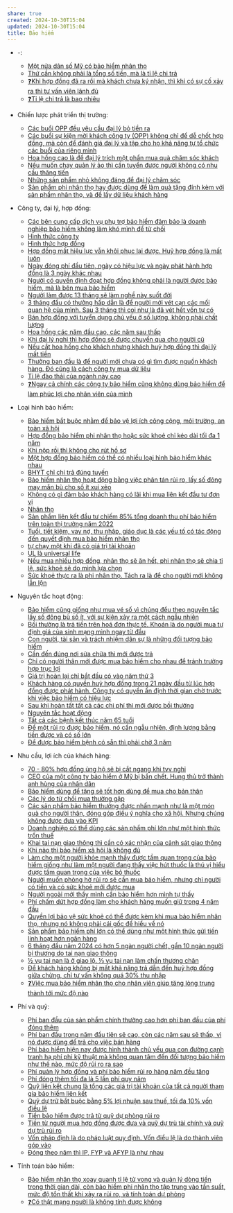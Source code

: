 ```yaml
---
share: true
created: 2024-10-30T15:04
updated: 2024-10-30T15:04
title: Bảo hiểm
---
```

- \-: 
    - [Một nửa dân số Mỹ có bảo hiểm nhân thọ](./M%E1%BB%99t%20n%E1%BB%ADa%20d%C3%A2n%20s%E1%BB%91%20M%E1%BB%B9%20c%C3%B3%20b%E1%BA%A3o%20hi%E1%BB%83m%20nh%C3%A2n%20th%E1%BB%8D.md)
    - [Thứ cần không phải là tổng số tiền, mà là tỉ lệ chi trả](./Th%E1%BB%A9%20c%E1%BA%A7n%20kh%C3%B4ng%20ph%E1%BA%A3i%20l%C3%A0%20t%E1%BB%95ng%20s%E1%BB%91%20ti%E1%BB%81n,%20m%C3%A0%20l%C3%A0%20t%E1%BB%89%20l%E1%BB%87%20chi%20tr%E1%BA%A3.md)
    - [❓Khi hợp đồng đã ra rồi mà khách chưa ký nhận, thì khi có sự cố xảy ra thì tư vấn viên lãnh đủ](./%E2%9D%93Khi%20h%E1%BB%A3p%20%C4%91%E1%BB%93ng%20%C4%91%C3%A3%20ra%20r%E1%BB%93i%20m%C3%A0%20kh%C3%A1ch%20ch%C6%B0a%20k%C3%BD%20nh%E1%BA%ADn,%20th%C3%AC%20khi%20c%C3%B3%20s%E1%BB%B1%20c%E1%BB%91%20x%E1%BA%A3y%20ra%20th%C3%AC%20t%C6%B0%20v%E1%BA%A5n%20vi%C3%AAn%20l%C3%A3nh%20%C4%91%E1%BB%A7.md)
    - [❓Tỉ lệ chi trả là bao nhiêu](./%E2%9D%93T%E1%BB%89%20l%E1%BB%87%20chi%20tr%E1%BA%A3%20l%C3%A0%20bao%20nhi%C3%AAu.md)

- Chiến lược phát triển thị trường: 
    - [Các buổi OPP đều yêu cầu đại lý bỏ tiền ra](./Chi%E1%BA%BFn%20l%C6%B0%E1%BB%A3c%20ph%C3%A1t%20tri%E1%BB%83n%20th%E1%BB%8B%20tr%C6%B0%E1%BB%9Dng/C%C3%A1c%20bu%E1%BB%95i%20OPP%20%C4%91%E1%BB%81u%20y%C3%AAu%20c%E1%BA%A7u%20%C4%91%E1%BA%A1i%20l%C3%BD%20b%E1%BB%8F%20ti%E1%BB%81n%20ra.md)
    - [Các buổi sự kiện mời khách công ty (OPP) không chỉ để dễ chốt hợp đồng, mà còn để đánh giá đại lý và tập cho họ khả năng tự tổ chức các buổi của riêng mình](./Chi%E1%BA%BFn%20l%C6%B0%E1%BB%A3c%20ph%C3%A1t%20tri%E1%BB%83n%20th%E1%BB%8B%20tr%C6%B0%E1%BB%9Dng/C%C3%A1c%20bu%E1%BB%95i%20s%E1%BB%B1%20ki%E1%BB%87n%20m%E1%BB%9Di%20kh%C3%A1ch%20c%C3%B4ng%20ty%20(OPP)%20kh%C3%B4ng%20ch%E1%BB%89%20%C4%91%E1%BB%83%20d%E1%BB%85%20ch%E1%BB%91t%20h%E1%BB%A3p%20%C4%91%E1%BB%93ng,%20m%C3%A0%20c%C3%B2n%20%C4%91%E1%BB%83%20%C4%91%C3%A1nh%20gi%C3%A1%20%C4%91%E1%BA%A1i%20l%C3%BD%20v%C3%A0%20t%E1%BA%ADp%20cho%20h%E1%BB%8D%20kh%E1%BA%A3%20n%C4%83ng%20t%E1%BB%B1%20t%E1%BB%95%20ch%E1%BB%A9c%20c%C3%A1c%20bu%E1%BB%95i%20c%E1%BB%A7a%20ri%C3%AAng%20m%C3%ACnh.md)
    - [Hoa hồng cao là để đại lý trích một phần mua quà chăm sóc khách](./Chi%E1%BA%BFn%20l%C6%B0%E1%BB%A3c%20ph%C3%A1t%20tri%E1%BB%83n%20th%E1%BB%8B%20tr%C6%B0%E1%BB%9Dng/Hoa%20h%E1%BB%93ng%20cao%20l%C3%A0%20%C4%91%E1%BB%83%20%C4%91%E1%BA%A1i%20l%C3%BD%20tr%C3%ADch%20m%E1%BB%99t%20ph%E1%BA%A7n%20mua%20qu%C3%A0%20ch%C4%83m%20s%C3%B3c%20kh%C3%A1ch.md)
    - [Nếu muốn chạy quản lý ảo thì cần tuyển được người không có nhu cầu thăng tiến](./Chi%E1%BA%BFn%20l%C6%B0%E1%BB%A3c%20ph%C3%A1t%20tri%E1%BB%83n%20th%E1%BB%8B%20tr%C6%B0%E1%BB%9Dng/Nh%C3%A2n%20s%E1%BB%B1/N%E1%BA%BFu%20mu%E1%BB%91n%20ch%E1%BA%A1y%20qu%E1%BA%A3n%20l%C3%BD%20%E1%BA%A3o%20th%C3%AC%20c%E1%BA%A7n%20tuy%E1%BB%83n%20%C4%91%C6%B0%E1%BB%A3c%20ng%C6%B0%E1%BB%9Di%20kh%C3%B4ng%20c%C3%B3%20nhu%20c%E1%BA%A7u%20th%C4%83ng%20ti%E1%BA%BFn.md)
    - [Những sản phẩm nhỏ không đáng để đại lý chăm sóc](./Chi%E1%BA%BFn%20l%C6%B0%E1%BB%A3c%20ph%C3%A1t%20tri%E1%BB%83n%20th%E1%BB%8B%20tr%C6%B0%E1%BB%9Dng/Nh%E1%BB%AFng%20s%E1%BA%A3n%20ph%E1%BA%A9m%20nh%E1%BB%8F%20kh%C3%B4ng%20%C4%91%C3%A1ng%20%C4%91%E1%BB%83%20%C4%91%E1%BA%A1i%20l%C3%BD%20ch%C4%83m%20s%C3%B3c.md)
    - [Sản phẩm phi nhân thọ hay được dùng để làm quà tặng đính kèm với sản phẩm nhân thọ, và để lấy dữ liệu khách hàng](./Chi%E1%BA%BFn%20l%C6%B0%E1%BB%A3c%20ph%C3%A1t%20tri%E1%BB%83n%20th%E1%BB%8B%20tr%C6%B0%E1%BB%9Dng/S%E1%BA%A3n%20ph%E1%BA%A9m%20phi%20nh%C3%A2n%20th%E1%BB%8D%20hay%20%C4%91%C6%B0%E1%BB%A3c%20d%C3%B9ng%20%C4%91%E1%BB%83%20l%C3%A0m%20qu%C3%A0%20t%E1%BA%B7ng%20%C4%91%C3%ADnh%20k%C3%A8m%20v%E1%BB%9Bi%20s%E1%BA%A3n%20ph%E1%BA%A9m%20nh%C3%A2n%20th%E1%BB%8D,%20v%C3%A0%20%C4%91%E1%BB%83%20l%E1%BA%A5y%20d%E1%BB%AF%20li%E1%BB%87u%20kh%C3%A1ch%20h%C3%A0ng.md)

- Công ty, đại lý, hợp đồng: 
    - [Các bên cung cấp dịch vụ phụ trợ bảo hiểm đảm bảo là doanh nghiệp bảo hiểm không làm khó mình để từ chối](./C%C3%B4ng%20ty,%20%C4%91%E1%BA%A1i%20l%C3%BD,%20h%E1%BB%A3p%20%C4%91%E1%BB%93ng/C%C3%A1c%20b%C3%AAn%20cung%20c%E1%BA%A5p%20d%E1%BB%8Bch%20v%E1%BB%A5%20ph%E1%BB%A5%20tr%E1%BB%A3%20b%E1%BA%A3o%20hi%E1%BB%83m%20%C4%91%E1%BA%A3m%20b%E1%BA%A3o%20l%C3%A0%20doanh%20nghi%E1%BB%87p%20b%E1%BA%A3o%20hi%E1%BB%83m%20kh%C3%B4ng%20l%C3%A0m%20kh%C3%B3%20m%C3%ACnh%20%C4%91%E1%BB%83%20t%E1%BB%AB%20ch%E1%BB%91i.md)
    - [Hình thức công ty](./C%C3%B4ng%20ty,%20%C4%91%E1%BA%A1i%20l%C3%BD,%20h%E1%BB%A3p%20%C4%91%E1%BB%93ng/H%C3%ACnh%20th%E1%BB%A9c%20c%C3%B4ng%20ty.md)
    - [Hình thức hợp đồng](./C%C3%B4ng%20ty,%20%C4%91%E1%BA%A1i%20l%C3%BD,%20h%E1%BB%A3p%20%C4%91%E1%BB%93ng/H%C3%ACnh%20th%E1%BB%A9c%20h%E1%BB%A3p%20%C4%91%E1%BB%93ng.md)
    - [Hợp đồng mất hiệu lực vẫn khôi phục lại được. Huỷ hợp đồng là mất luôn](./C%C3%B4ng%20ty,%20%C4%91%E1%BA%A1i%20l%C3%BD,%20h%E1%BB%A3p%20%C4%91%E1%BB%93ng/H%E1%BB%A3p%20%C4%91%E1%BB%93ng%20m%E1%BA%A5t%20hi%E1%BB%87u%20l%E1%BB%B1c%20v%E1%BA%ABn%20kh%C3%B4i%20ph%E1%BB%A5c%20l%E1%BA%A1i%20%C4%91%C6%B0%E1%BB%A3c.%20Hu%E1%BB%B7%20h%E1%BB%A3p%20%C4%91%E1%BB%93ng%20l%C3%A0%20m%E1%BA%A5t%20lu%C3%B4n.md)
    - [Ngày đóng phí đầu tiên, ngày có hiệu lực và ngày phát hành hợp đồng là 3 ngày khác nhau](./C%C3%B4ng%20ty,%20%C4%91%E1%BA%A1i%20l%C3%BD,%20h%E1%BB%A3p%20%C4%91%E1%BB%93ng/Ng%C3%A0y%20%C4%91%C3%B3ng%20ph%C3%AD%20%C4%91%E1%BA%A7u%20ti%C3%AAn,%20ng%C3%A0y%20c%C3%B3%20hi%E1%BB%87u%20l%E1%BB%B1c%20v%C3%A0%20ng%C3%A0y%20ph%C3%A1t%20h%C3%A0nh%20h%E1%BB%A3p%20%C4%91%E1%BB%93ng%20l%C3%A0%203%20ng%C3%A0y%20kh%C3%A1c%20nhau.md)
    - [Người có quyền định đoạt hợp đồng không phải là người được bảo hiểm, mà là bên mua bảo hiểm](./C%C3%B4ng%20ty,%20%C4%91%E1%BA%A1i%20l%C3%BD,%20h%E1%BB%A3p%20%C4%91%E1%BB%93ng/Ng%C6%B0%E1%BB%9Di%20c%C3%B3%20quy%E1%BB%81n%20%C4%91%E1%BB%8Bnh%20%C4%91o%E1%BA%A1t%20h%E1%BB%A3p%20%C4%91%E1%BB%93ng%20kh%C3%B4ng%20ph%E1%BA%A3i%20l%C3%A0%20ng%C6%B0%E1%BB%9Di%20%C4%91%C6%B0%E1%BB%A3c%20b%E1%BA%A3o%20hi%E1%BB%83m,%20m%C3%A0%20l%C3%A0%20b%C3%AAn%20mua%20b%E1%BA%A3o%20hi%E1%BB%83m.md)
    - [Người làm được 13 tháng sẽ làm nghề này suốt đời](./C%C3%B4ng%20ty,%20%C4%91%E1%BA%A1i%20l%C3%BD,%20h%E1%BB%A3p%20%C4%91%E1%BB%93ng/Ng%C6%B0%E1%BB%9Di%20l%C3%A0m%20%C4%91%C6%B0%E1%BB%A3c%2013%20th%C3%A1ng%20s%E1%BA%BD%20l%C3%A0m%20ngh%E1%BB%81%20n%C3%A0y%20su%E1%BB%91t%20%C4%91%E1%BB%9Di.md)
    - [3 tháng đầu có thưởng hấp dẫn là để người mới vét cạn các mối quan hệ của mình. Sau 3 tháng thì coi như là đã vét hết vốn tự có](./C%C3%B4ng%20ty,%20%C4%91%E1%BA%A1i%20l%C3%BD,%20h%E1%BB%A3p%20%C4%91%E1%BB%93ng/Th%C6%B0%E1%BB%9Fng,%20hoa%20h%E1%BB%93ng/3%20th%C3%A1ng%20%C4%91%E1%BA%A7u%20c%C3%B3%20th%C6%B0%E1%BB%9Fng%20h%E1%BA%A5p%20d%E1%BA%ABn%20l%C3%A0%20%C4%91%E1%BB%83%20ng%C6%B0%E1%BB%9Di%20m%E1%BB%9Bi%20v%C3%A9t%20c%E1%BA%A1n%20c%C3%A1c%20m%E1%BB%91i%20quan%20h%E1%BB%87%20c%E1%BB%A7a%20m%C3%ACnh.%20Sau%203%20th%C3%A1ng%20th%C3%AC%20coi%20nh%C6%B0%20l%C3%A0%20%C4%91%C3%A3%20v%C3%A9t%20h%E1%BA%BFt%20v%E1%BB%91n%20t%E1%BB%B1%20c%C3%B3.md)
    - [Bán hợp đồng với tuyển dụng chủ yếu ở số lượng, không phải chất lượng](./C%C3%B4ng%20ty,%20%C4%91%E1%BA%A1i%20l%C3%BD,%20h%E1%BB%A3p%20%C4%91%E1%BB%93ng/Th%C6%B0%E1%BB%9Fng,%20hoa%20h%E1%BB%93ng/B%C3%A1n%20h%E1%BB%A3p%20%C4%91%E1%BB%93ng%20v%E1%BB%9Bi%20tuy%E1%BB%83n%20d%E1%BB%A5ng%20ch%E1%BB%A7%20y%E1%BA%BFu%20%E1%BB%9F%20s%E1%BB%91%20l%C6%B0%E1%BB%A3ng,%20kh%C3%B4ng%20ph%E1%BA%A3i%20ch%E1%BA%A5t%20l%C6%B0%E1%BB%A3ng.md)
    - [Hoa hồng các năm đầu cao, các năm sau thấp](./C%C3%B4ng%20ty,%20%C4%91%E1%BA%A1i%20l%C3%BD,%20h%E1%BB%A3p%20%C4%91%E1%BB%93ng/Th%C6%B0%E1%BB%9Fng,%20hoa%20h%E1%BB%93ng/Hoa%20h%E1%BB%93ng%20c%C3%A1c%20n%C4%83m%20%C4%91%E1%BA%A7u%20cao,%20c%C3%A1c%20n%C4%83m%20sau%20th%E1%BA%A5p.md)
    - [Khi đại lý nghỉ thì hợp đồng sẽ được chuyển qua cho người cũ](./C%C3%B4ng%20ty,%20%C4%91%E1%BA%A1i%20l%C3%BD,%20h%E1%BB%A3p%20%C4%91%E1%BB%93ng/Th%C6%B0%E1%BB%9Fng,%20hoa%20h%E1%BB%93ng/Khi%20%C4%91%E1%BA%A1i%20l%C3%BD%20ngh%E1%BB%89%20th%C3%AC%20h%E1%BB%A3p%20%C4%91%E1%BB%93ng%20s%E1%BA%BD%20%C4%91%C6%B0%E1%BB%A3c%20chuy%E1%BB%83n%20qua%20cho%20ng%C6%B0%E1%BB%9Di%20c%C5%A9.md)
    - [Nếu cắt hoa hồng cho khách nhưng khách huỷ hợp đồng thì đại lý mất tiền](./C%C3%B4ng%20ty,%20%C4%91%E1%BA%A1i%20l%C3%BD,%20h%E1%BB%A3p%20%C4%91%E1%BB%93ng/Th%C6%B0%E1%BB%9Fng,%20hoa%20h%E1%BB%93ng/N%E1%BA%BFu%20c%E1%BA%AFt%20hoa%20h%E1%BB%93ng%20cho%20kh%C3%A1ch%20nh%C6%B0ng%20kh%C3%A1ch%20hu%E1%BB%B7%20h%E1%BB%A3p%20%C4%91%E1%BB%93ng%20th%C3%AC%20%C4%91%E1%BA%A1i%20l%C3%BD%20m%E1%BA%A5t%20ti%E1%BB%81n.md)
    - [Thưởng ban đầu là để người mới chưa có gì tìm được nguồn khách hàng. Đó cũng là cách công ty mua dữ liệu](./C%C3%B4ng%20ty,%20%C4%91%E1%BA%A1i%20l%C3%BD,%20h%E1%BB%A3p%20%C4%91%E1%BB%93ng/Th%C6%B0%E1%BB%9Fng,%20hoa%20h%E1%BB%93ng/Th%C6%B0%E1%BB%9Fng%20ban%20%C4%91%E1%BA%A7u%20l%C3%A0%20%C4%91%E1%BB%83%20ng%C6%B0%E1%BB%9Di%20m%E1%BB%9Bi%20ch%C6%B0a%20c%C3%B3%20g%C3%AC%20t%C3%ACm%20%C4%91%C6%B0%E1%BB%A3c%20ngu%E1%BB%93n%20kh%C3%A1ch%20h%C3%A0ng.%20%C4%90%C3%B3%20c%C5%A9ng%20l%C3%A0%20c%C3%A1ch%20c%C3%B4ng%20ty%20mua%20d%E1%BB%AF%20li%E1%BB%87u.md)
    - [Tỉ lệ đào thải của ngành này cao](./C%C3%B4ng%20ty,%20%C4%91%E1%BA%A1i%20l%C3%BD,%20h%E1%BB%A3p%20%C4%91%E1%BB%93ng/T%E1%BB%89%20l%E1%BB%87%20%C4%91%C3%A0o%20th%E1%BA%A3i%20c%E1%BB%A7a%20ng%C3%A0nh%20n%C3%A0y%20cao.md)
    - [❓Ngay cả chính các công ty bảo hiểm cũng không dùng bảo hiểm để làm phúc lợi cho nhân viên của mình](./C%C3%B4ng%20ty,%20%C4%91%E1%BA%A1i%20l%C3%BD,%20h%E1%BB%A3p%20%C4%91%E1%BB%93ng/%E2%9D%93Ngay%20c%E1%BA%A3%20ch%C3%ADnh%20c%C3%A1c%20c%C3%B4ng%20ty%20b%E1%BA%A3o%20hi%E1%BB%83m%20c%C5%A9ng%20kh%C3%B4ng%20d%C3%B9ng%20b%E1%BA%A3o%20hi%E1%BB%83m%20%C4%91%E1%BB%83%20l%C3%A0m%20ph%C3%BAc%20l%E1%BB%A3i%20cho%20nh%C3%A2n%20vi%C3%AAn%20c%E1%BB%A7a%20m%C3%ACnh.md)

- Loại hình bảo hiểm: 
    - [Bảo hiểm bắt buộc nhằm để bảo vệ lợi ích công cộng, môi trường, an toàn xã hội](./Lo%E1%BA%A1i%20h%C3%ACnh%20b%E1%BA%A3o%20hi%E1%BB%83m/B%E1%BA%A3o%20hi%E1%BB%83m%20b%E1%BA%AFt%20bu%E1%BB%99c%20nh%E1%BA%B1m%20%C4%91%E1%BB%83%20b%E1%BA%A3o%20v%E1%BB%87%20l%E1%BB%A3i%20%C3%ADch%20c%C3%B4ng%20c%E1%BB%99ng,%20m%C3%B4i%20tr%C6%B0%E1%BB%9Dng,%20an%20to%C3%A0n%20x%C3%A3%20h%E1%BB%99i.md)
    - [Hợp đồng bảo hiểm phi nhân thọ hoặc sức khoẻ chỉ kéo dài tối đa 1 năm](./Lo%E1%BA%A1i%20h%C3%ACnh%20b%E1%BA%A3o%20hi%E1%BB%83m/H%E1%BB%A3p%20%C4%91%E1%BB%93ng%20b%E1%BA%A3o%20hi%E1%BB%83m%20phi%20nh%C3%A2n%20th%E1%BB%8D%20ho%E1%BA%B7c%20s%E1%BB%A9c%20kho%E1%BA%BB%20ch%E1%BB%89%20k%C3%A9o%20d%C3%A0i%20t%E1%BB%91i%20%C4%91a%201%20n%C4%83m.md)
    - [Khi nộp rồi thì không cho rút hồ sơ](./Lo%E1%BA%A1i%20h%C3%ACnh%20b%E1%BA%A3o%20hi%E1%BB%83m/Khi%20n%E1%BB%99p%20r%E1%BB%93i%20th%C3%AC%20kh%C3%B4ng%20cho%20r%C3%BAt%20h%E1%BB%93%20s%C6%A1.md)
    - [Một hợp đồng bảo hiểm có thể có nhiều loại hình bảo hiểm khác nhau](./Lo%E1%BA%A1i%20h%C3%ACnh%20b%E1%BA%A3o%20hi%E1%BB%83m/M%E1%BB%99t%20h%E1%BB%A3p%20%C4%91%E1%BB%93ng%20b%E1%BA%A3o%20hi%E1%BB%83m%20c%C3%B3%20th%E1%BB%83%20c%C3%B3%20nhi%E1%BB%81u%20lo%E1%BA%A1i%20h%C3%ACnh%20b%E1%BA%A3o%20hi%E1%BB%83m%20kh%C3%A1c%20nhau.md)
    - [BHYT chỉ chi trả đúng tuyến](./Lo%E1%BA%A1i%20h%C3%ACnh%20b%E1%BA%A3o%20hi%E1%BB%83m/BHYT%20ch%E1%BB%89%20chi%20tr%E1%BA%A3%20%C4%91%C3%BAng%20tuy%E1%BA%BFn.md)
    - [Bảo hiểm nhân thọ hoạt động bằng việc phân tán rủi ro, lấy số đông may mắn bù cho số ít xui xẻo](./Lo%E1%BA%A1i%20h%C3%ACnh%20b%E1%BA%A3o%20hi%E1%BB%83m/Nh%C3%A2n%20th%E1%BB%8D/B%E1%BA%A3o%20hi%E1%BB%83m%20nh%C3%A2n%20th%E1%BB%8D%20ho%E1%BA%A1t%20%C4%91%E1%BB%99ng%20b%E1%BA%B1ng%20vi%E1%BB%87c%20ph%C3%A2n%20t%C3%A1n%20r%E1%BB%A7i%20ro,%20l%E1%BA%A5y%20s%E1%BB%91%20%C4%91%C3%B4ng%20may%20m%E1%BA%AFn%20b%C3%B9%20cho%20s%E1%BB%91%20%C3%ADt%20xui%20x%E1%BA%BBo.md)
    - [Không có gì đảm bảo khách hàng có lãi khi mua liên kết đầu tư đơn vị](./Lo%E1%BA%A1i%20h%C3%ACnh%20b%E1%BA%A3o%20hi%E1%BB%83m/Nh%C3%A2n%20th%E1%BB%8D/Kh%C3%B4ng%20c%C3%B3%20g%C3%AC%20%C4%91%E1%BA%A3m%20b%E1%BA%A3o%20kh%C3%A1ch%20h%C3%A0ng%20c%C3%B3%20l%C3%A3i%20khi%20mua%20li%C3%AAn%20k%E1%BA%BFt%20%C4%91%E1%BA%A7u%20t%C6%B0%20%C4%91%C6%A1n%20v%E1%BB%8B.md)
    - [Nhân thọ](./Lo%E1%BA%A1i%20h%C3%ACnh%20b%E1%BA%A3o%20hi%E1%BB%83m/Nh%C3%A2n%20th%E1%BB%8D/index.md)
    - [Sản phẩm liên kết đầu tư chiếm 85% tổng doanh thu phí bảo hiểm trên toàn thị trường năm 2022](./Lo%E1%BA%A1i%20h%C3%ACnh%20b%E1%BA%A3o%20hi%E1%BB%83m/Nh%C3%A2n%20th%E1%BB%8D/S%E1%BA%A3n%20ph%E1%BA%A9m%20li%C3%AAn%20k%E1%BA%BFt%20%C4%91%E1%BA%A7u%20t%C6%B0%20chi%E1%BA%BFm%2085%EF%BC%85%20t%E1%BB%95ng%20doanh%20thu%20ph%C3%AD%20b%E1%BA%A3o%20hi%E1%BB%83m%20tr%C3%AAn%20to%C3%A0n%20th%E1%BB%8B%20tr%C6%B0%E1%BB%9Dng%20n%C4%83m%202022.md)
    - [Tuổi, tiết kiệm, vay nợ, thu nhập, giáo dục là các yếu tố có tác động đến quyết định mua bảo hiểm nhân thọ](./Lo%E1%BA%A1i%20h%C3%ACnh%20b%E1%BA%A3o%20hi%E1%BB%83m/Nh%C3%A2n%20th%E1%BB%8D/Tu%E1%BB%95i,%20ti%E1%BA%BFt%20ki%E1%BB%87m,%20vay%20n%E1%BB%A3,%20thu%20nh%E1%BA%ADp,%20gi%C3%A1o%20d%E1%BB%A5c%20l%C3%A0%20c%C3%A1c%20y%E1%BA%BFu%20t%E1%BB%91%20c%C3%B3%20t%C3%A1c%20%C4%91%E1%BB%99ng%20%C4%91%E1%BA%BFn%20quy%E1%BA%BFt%20%C4%91%E1%BB%8Bnh%20mua%20b%E1%BA%A3o%20hi%E1%BB%83m%20nh%C3%A2n%20th%E1%BB%8D.md)
    - [tự chạy một khi đã có giá trị tài khoản](./Lo%E1%BA%A1i%20h%C3%ACnh%20b%E1%BA%A3o%20hi%E1%BB%83m/Nh%C3%A2n%20th%E1%BB%8D/t%E1%BB%B1%20ch%E1%BA%A1y%20m%E1%BB%99t%20khi%20%C4%91%C3%A3%20c%C3%B3%20gi%C3%A1%20tr%E1%BB%8B%20t%C3%A0i%20kho%E1%BA%A3n.md)
    - [UL là universal life](./Lo%E1%BA%A1i%20h%C3%ACnh%20b%E1%BA%A3o%20hi%E1%BB%83m/Nh%C3%A2n%20th%E1%BB%8D/UL%20l%C3%A0%20universal%20life.md)
    - [Nếu mua nhiều hợp đồng, nhân thọ sẽ ăn hết, phi nhân thọ sẽ chia tỉ lệ, sức khoẻ sẽ do mình lựa chọn](./Lo%E1%BA%A1i%20h%C3%ACnh%20b%E1%BA%A3o%20hi%E1%BB%83m/N%E1%BA%BFu%20mua%20nhi%E1%BB%81u%20h%E1%BB%A3p%20%C4%91%E1%BB%93ng,%20nh%C3%A2n%20th%E1%BB%8D%20s%E1%BA%BD%20%C4%83n%20h%E1%BA%BFt,%20phi%20nh%C3%A2n%20th%E1%BB%8D%20s%E1%BA%BD%20chia%20t%E1%BB%89%20l%E1%BB%87,%20s%E1%BB%A9c%20kho%E1%BA%BB%20s%E1%BA%BD%20do%20m%C3%ACnh%20l%E1%BB%B1a%20ch%E1%BB%8Dn.md)
    - [Sức khoẻ thực ra là phi nhân thọ. Tách ra là để cho người mới không lẫn lộn](./Lo%E1%BA%A1i%20h%C3%ACnh%20b%E1%BA%A3o%20hi%E1%BB%83m/S%E1%BB%A9c%20kho%E1%BA%BB%20th%E1%BB%B1c%20ra%20l%C3%A0%20phi%20nh%C3%A2n%20th%E1%BB%8D.%20T%C3%A1ch%20ra%20l%C3%A0%20%C4%91%E1%BB%83%20cho%20ng%C6%B0%E1%BB%9Di%20m%E1%BB%9Bi%20kh%C3%B4ng%20l%E1%BA%ABn%20l%E1%BB%99n.md)

- Nguyên tắc hoạt động: 
    - [Bảo hiểm cũng giống như mua vé số vì chúng đều theo nguyên tắc lấy số đông bù số ít, với sự kiện xảy ra một cách ngẫu nhiên](./Nguy%C3%AAn%20t%E1%BA%AFc%20ho%E1%BA%A1t%20%C4%91%E1%BB%99ng/B%E1%BA%A3o%20hi%E1%BB%83m%20c%C5%A9ng%20gi%E1%BB%91ng%20nh%C6%B0%20mua%20v%C3%A9%20s%E1%BB%91%20v%C3%AC%20ch%C3%BAng%20%C4%91%E1%BB%81u%20theo%20nguy%C3%AAn%20t%E1%BA%AFc%20l%E1%BA%A5y%20s%E1%BB%91%20%C4%91%C3%B4ng%20b%C3%B9%20s%E1%BB%91%20%C3%ADt,%20v%E1%BB%9Bi%20s%E1%BB%B1%20ki%E1%BB%87n%20x%E1%BA%A3y%20ra%20m%E1%BB%99t%20c%C3%A1ch%20ng%E1%BA%ABu%20nhi%C3%AAn.md)
    - [Bồi thường là trả tiền trên hoá đơn thực tế. Khoán là do người mua tự định giá của sinh mạng mình ngay từ đầu](./Nguy%C3%AAn%20t%E1%BA%AFc%20ho%E1%BA%A1t%20%C4%91%E1%BB%99ng/B%E1%BB%93i%20th%C6%B0%E1%BB%9Dng%20l%C3%A0%20tr%E1%BA%A3%20ti%E1%BB%81n%20tr%C3%AAn%20ho%C3%A1%20%C4%91%C6%A1n%20th%E1%BB%B1c%20t%E1%BA%BF.%20Kho%C3%A1n%20l%C3%A0%20do%20ng%C6%B0%E1%BB%9Di%20mua%20t%E1%BB%B1%20%C4%91%E1%BB%8Bnh%20gi%C3%A1%20c%E1%BB%A7a%20sinh%20m%E1%BA%A1ng%20m%C3%ACnh%20ngay%20t%E1%BB%AB%20%C4%91%E1%BA%A7u.md)
    - [Con người, tài sản và trách nhiệm dân sự là những đối tượng bảo hiểm](./Nguy%C3%AAn%20t%E1%BA%AFc%20ho%E1%BA%A1t%20%C4%91%E1%BB%99ng/Con%20ng%C6%B0%E1%BB%9Di,%20t%C3%A0i%20s%E1%BA%A3n%20v%C3%A0%20tr%C3%A1ch%20nhi%E1%BB%87m%20d%C3%A2n%20s%E1%BB%B1%20l%C3%A0%20nh%E1%BB%AFng%20%C4%91%E1%BB%91i%20t%C6%B0%E1%BB%A3ng%20b%E1%BA%A3o%20hi%E1%BB%83m.md)
    - [Cần đến đúng nơi sửa chữa thì mới được trả](./Nguy%C3%AAn%20t%E1%BA%AFc%20ho%E1%BA%A1t%20%C4%91%E1%BB%99ng/C%E1%BA%A7n%20%C4%91%E1%BA%BFn%20%C4%91%C3%BAng%20n%C6%A1i%20s%E1%BB%ADa%20ch%E1%BB%AFa%20th%C3%AC%20m%E1%BB%9Bi%20%C4%91%C6%B0%E1%BB%A3c%20tr%E1%BA%A3.md)
    - [Chỉ có người thân mới được mua bảo hiểm cho nhau để tránh trường hợp trục lợi](./Nguy%C3%AAn%20t%E1%BA%AFc%20ho%E1%BA%A1t%20%C4%91%E1%BB%99ng/Ch%E1%BB%89%20c%C3%B3%20ng%C6%B0%E1%BB%9Di%20th%C3%A2n%20m%E1%BB%9Bi%20%C4%91%C6%B0%E1%BB%A3c%20mua%20b%E1%BA%A3o%20hi%E1%BB%83m%20cho%20nhau%20%C4%91%E1%BB%83%20tr%C3%A1nh%20tr%C6%B0%E1%BB%9Dng%20h%E1%BB%A3p%20tr%E1%BB%A5c%20l%E1%BB%A3i.md)
    - [Giá trị hoàn lại chỉ bắt đầu có vào năm thứ 3](./Nguy%C3%AAn%20t%E1%BA%AFc%20ho%E1%BA%A1t%20%C4%91%E1%BB%99ng/Gi%C3%A1%20tr%E1%BB%8B%20ho%C3%A0n%20l%E1%BA%A1i%20ch%E1%BB%89%20b%E1%BA%AFt%20%C4%91%E1%BA%A7u%20c%C3%B3%20v%C3%A0o%20n%C4%83m%20th%E1%BB%A9%203.md)
    - [Khách hàng có quyền huỷ hợp đồng trong 21 ngày đầu từ lúc hợp đồng được phát hành. Công ty có quyền ấn định thời gian chờ trước khi việc bảo hiểm có hiệu lực](./Nguy%C3%AAn%20t%E1%BA%AFc%20ho%E1%BA%A1t%20%C4%91%E1%BB%99ng/Kh%C3%A1ch%20h%C3%A0ng%20c%C3%B3%20quy%E1%BB%81n%20hu%E1%BB%B7%20h%E1%BB%A3p%20%C4%91%E1%BB%93ng%20trong%2021%20ng%C3%A0y%20%C4%91%E1%BA%A7u%20t%E1%BB%AB%20l%C3%BAc%20h%E1%BB%A3p%20%C4%91%E1%BB%93ng%20%C4%91%C6%B0%E1%BB%A3c%20ph%C3%A1t%20h%C3%A0nh.%20C%C3%B4ng%20ty%20c%C3%B3%20quy%E1%BB%81n%20%E1%BA%A5n%20%C4%91%E1%BB%8Bnh%20th%E1%BB%9Di%20gian%20ch%E1%BB%9D%20tr%C6%B0%E1%BB%9Bc%20khi%20vi%E1%BB%87c%20b%E1%BA%A3o%20hi%E1%BB%83m%20c%C3%B3%20hi%E1%BB%87u%20l%E1%BB%B1c.md)
    - [Sau khi hoàn tất tất cả các chi phí thì mới được bồi thường](./Nguy%C3%AAn%20t%E1%BA%AFc%20ho%E1%BA%A1t%20%C4%91%E1%BB%99ng/Sau%20khi%20ho%C3%A0n%20t%E1%BA%A5t%20t%E1%BA%A5t%20c%E1%BA%A3%20c%C3%A1c%20chi%20ph%C3%AD%20th%C3%AC%20m%E1%BB%9Bi%20%C4%91%C6%B0%E1%BB%A3c%20b%E1%BB%93i%20th%C6%B0%E1%BB%9Dng.md)
    - [Nguyên tắc hoạt động](./Nguy%C3%AAn%20t%E1%BA%AFc%20ho%E1%BA%A1t%20%C4%91%E1%BB%99ng/index.md)
    - [Tất cả các bệnh kết thúc năm 65 tuổi](./Nguy%C3%AAn%20t%E1%BA%AFc%20ho%E1%BA%A1t%20%C4%91%E1%BB%99ng/T%E1%BA%A5t%20c%E1%BA%A3%20c%C3%A1c%20b%E1%BB%87nh%20k%E1%BA%BFt%20th%C3%BAc%20n%C4%83m%2065%20tu%E1%BB%95i.md)
    - [Để một rủi ro được bảo hiểm, nó cần ngẫu nhiên, định lượng bằng tiền được và có số lớn](./Nguy%C3%AAn%20t%E1%BA%AFc%20ho%E1%BA%A1t%20%C4%91%E1%BB%99ng/%C4%90%E1%BB%83%20m%E1%BB%99t%20r%E1%BB%A7i%20ro%20%C4%91%C6%B0%E1%BB%A3c%20b%E1%BA%A3o%20hi%E1%BB%83m,%20n%C3%B3%20c%E1%BA%A7n%20ng%E1%BA%ABu%20nhi%C3%AAn,%20%C4%91%E1%BB%8Bnh%20l%C6%B0%E1%BB%A3ng%20b%E1%BA%B1ng%20ti%E1%BB%81n%20%C4%91%C6%B0%E1%BB%A3c%20v%C3%A0%20c%C3%B3%20s%E1%BB%91%20l%E1%BB%9Bn.md)
    - [Để được bảo hiểm bệnh có sẵn thì phải chờ 3 năm](./Nguy%C3%AAn%20t%E1%BA%AFc%20ho%E1%BA%A1t%20%C4%91%E1%BB%99ng/%C4%90%E1%BB%83%20%C4%91%C6%B0%E1%BB%A3c%20b%E1%BA%A3o%20hi%E1%BB%83m%20b%E1%BB%87nh%20c%C3%B3%20s%E1%BA%B5n%20th%C3%AC%20ph%E1%BA%A3i%20ch%E1%BB%9D%203%20n%C4%83m.md)

- Nhu cầu, lợi ích của khách hàng: 
    - [70 - 80% hợp đồng ủng hộ sẽ bị cắt ngang khi tvv nghỉ](./Nhu%20c%E1%BA%A7u,%20l%E1%BB%A3i%20%C3%ADch%20c%E1%BB%A7a%20kh%C3%A1ch%20h%C3%A0ng/70%20-%2080%25%20h%E1%BB%A3p%20%C4%91%E1%BB%93ng%20%E1%BB%A7ng%20h%E1%BB%99%20s%E1%BA%BD%20b%E1%BB%8B%20c%E1%BA%AFt%20ngang%20khi%20tvv%20ngh%E1%BB%89.md)
    - [CEO của một công ty bảo hiểm ở Mỹ bị bắn chết. Hung thủ trở thành anh hùng của nhân dân](./Nhu%20c%E1%BA%A7u,%20l%E1%BB%A3i%20%C3%ADch%20c%E1%BB%A7a%20kh%C3%A1ch%20h%C3%A0ng/CEO%20c%E1%BB%A7a%20m%E1%BB%99t%20c%C3%B4ng%20ty%20b%E1%BA%A3o%20hi%E1%BB%83m%20%E1%BB%9F%20M%E1%BB%B9%20b%E1%BB%8B%20b%E1%BA%AFn%20ch%E1%BA%BFt.%20Hung%20th%E1%BB%A7%20tr%E1%BB%9F%20th%C3%A0nh%20anh%20h%C3%B9ng%20c%E1%BB%A7a%20nh%C3%A2n%20d%C3%A2n.md)
    - [Bảo hiểm dùng để tặng sẽ tốt hơn dùng để mua cho bản thân](./Nhu%20c%E1%BA%A7u,%20l%E1%BB%A3i%20%C3%ADch%20c%E1%BB%A7a%20kh%C3%A1ch%20h%C3%A0ng/B%E1%BA%A3o%20hi%E1%BB%83m%20d%C3%B9ng%20%C4%91%E1%BB%83%20t%E1%BA%B7ng%20s%E1%BA%BD%20t%E1%BB%91t%20h%C6%A1n%20d%C3%B9ng%20%C4%91%E1%BB%83%20mua%20cho%20b%E1%BA%A3n%20th%C3%A2n.md)
    - [Các lý do từ chối mua thường gặp](./Nhu%20c%E1%BA%A7u,%20l%E1%BB%A3i%20%C3%ADch%20c%E1%BB%A7a%20kh%C3%A1ch%20h%C3%A0ng/C%C3%A1c%20l%C3%BD%20do%20t%E1%BB%AB%20ch%E1%BB%91i%20mua%20th%C6%B0%E1%BB%9Dng%20g%E1%BA%B7p.md)
    - [Các sản phẩm bảo hiểm thường được nhấn mạnh như là một món quà cho người thân, đóng góp điều ý nghĩa cho xã hội. Nhưng chúng không được đưa vào KPI](./Nhu%20c%E1%BA%A7u,%20l%E1%BB%A3i%20%C3%ADch%20c%E1%BB%A7a%20kh%C3%A1ch%20h%C3%A0ng/C%C3%A1c%20s%E1%BA%A3n%20ph%E1%BA%A9m%20b%E1%BA%A3o%20hi%E1%BB%83m%20th%C6%B0%E1%BB%9Dng%20%C4%91%C6%B0%E1%BB%A3c%20nh%E1%BA%A5n%20m%E1%BA%A1nh%20nh%C6%B0%20l%C3%A0%20m%E1%BB%99t%20m%C3%B3n%20qu%C3%A0%20cho%20ng%C6%B0%E1%BB%9Di%20th%C3%A2n,%20%C4%91%C3%B3ng%20g%C3%B3p%20%C4%91i%E1%BB%81u%20%C3%BD%20ngh%C4%A9a%20cho%20x%C3%A3%20h%E1%BB%99i.%20Nh%C6%B0ng%20ch%C3%BAng%20kh%C3%B4ng%20%C4%91%C6%B0%E1%BB%A3c%20%C4%91%C6%B0a%20v%C3%A0o%20KPI.md)
    - [Doanh nghiệp có thể dùng các sản phẩm phí lớn như một hình thức trốn thuế](./Nhu%20c%E1%BA%A7u,%20l%E1%BB%A3i%20%C3%ADch%20c%E1%BB%A7a%20kh%C3%A1ch%20h%C3%A0ng/Doanh%20nghi%E1%BB%87p%20c%C3%B3%20th%E1%BB%83%20d%C3%B9ng%20c%C3%A1c%20s%E1%BA%A3n%20ph%E1%BA%A9m%20ph%C3%AD%20l%E1%BB%9Bn%20nh%C6%B0%20m%E1%BB%99t%20h%C3%ACnh%20th%E1%BB%A9c%20tr%E1%BB%91n%20thu%E1%BA%BF.md)
    - [Khai tai nạn giao thông thì cần có xác nhận của cảnh sát giao thông](./Nhu%20c%E1%BA%A7u,%20l%E1%BB%A3i%20%C3%ADch%20c%E1%BB%A7a%20kh%C3%A1ch%20h%C3%A0ng/Khai%20tai%20n%E1%BA%A1n%20giao%20th%C3%B4ng%20th%C3%AC%20c%E1%BA%A7n%20c%C3%B3%20x%C3%A1c%20nh%E1%BA%ADn%20c%E1%BB%A7a%20c%E1%BA%A3nh%20s%C3%A1t%20giao%20th%C3%B4ng.md)
    - [Khi nào thì bảo hiểm xã hội là không đủ](./Nhu%20c%E1%BA%A7u,%20l%E1%BB%A3i%20%C3%ADch%20c%E1%BB%A7a%20kh%C3%A1ch%20h%C3%A0ng/Khi%20n%C3%A0o%20th%C3%AC%20b%E1%BA%A3o%20hi%E1%BB%83m%20x%C3%A3%20h%E1%BB%99i%20l%C3%A0%20kh%C3%B4ng%20%C4%91%E1%BB%A7.md)
    - [Làm cho một người khỏe mạnh thấy được tầm quan trọng của bảo hiểm giống như làm một người đang thấy việc hút thuốc là thú vị hiểu được tầm quan trọng của việc bỏ thuốc](./Nhu%20c%E1%BA%A7u,%20l%E1%BB%A3i%20%C3%ADch%20c%E1%BB%A7a%20kh%C3%A1ch%20h%C3%A0ng/L%C3%A0m%20cho%20m%E1%BB%99t%20ng%C6%B0%E1%BB%9Di%20kh%E1%BB%8Fe%20m%E1%BA%A1nh%20th%E1%BA%A5y%20%C4%91%C6%B0%E1%BB%A3c%20t%E1%BA%A7m%20quan%20tr%E1%BB%8Dng%20c%E1%BB%A7a%20b%E1%BA%A3o%20hi%E1%BB%83m%20gi%E1%BB%91ng%20nh%C6%B0%20l%C3%A0m%20m%E1%BB%99t%20ng%C6%B0%E1%BB%9Di%20%C4%91ang%20th%E1%BA%A5y%20vi%E1%BB%87c%20h%C3%BAt%20thu%E1%BB%91c%20l%C3%A0%20th%C3%BA%20v%E1%BB%8B%20hi%E1%BB%83u%20%C4%91%C6%B0%E1%BB%A3c%20t%E1%BA%A7m%20quan%20tr%E1%BB%8Dng%20c%E1%BB%A7a%20vi%E1%BB%87c%20b%E1%BB%8F%20thu%E1%BB%91c.md)
    - [Người muốn phòng hờ rủi ro sẽ cần mua bảo hiểm, nhưng chỉ người có tiền và có sức khoẻ mới được mua](./Nhu%20c%E1%BA%A7u,%20l%E1%BB%A3i%20%C3%ADch%20c%E1%BB%A7a%20kh%C3%A1ch%20h%C3%A0ng/Ng%C6%B0%E1%BB%9Di%20mu%E1%BB%91n%20ph%C3%B2ng%20h%E1%BB%9D%20r%E1%BB%A7i%20ro%20s%E1%BA%BD%20c%E1%BA%A7n%20mua%20b%E1%BA%A3o%20hi%E1%BB%83m,%20nh%C6%B0ng%20ch%E1%BB%89%20ng%C6%B0%E1%BB%9Di%20c%C3%B3%20ti%E1%BB%81n%20v%C3%A0%20c%C3%B3%20s%E1%BB%A9c%20kho%E1%BA%BB%20m%E1%BB%9Bi%20%C4%91%C6%B0%E1%BB%A3c%20mua.md)
    - [Người ngoài mới thấy mình cần bảo hiểm hơn mình tự thấy](./Nhu%20c%E1%BA%A7u,%20l%E1%BB%A3i%20%C3%ADch%20c%E1%BB%A7a%20kh%C3%A1ch%20h%C3%A0ng/Ng%C6%B0%E1%BB%9Di%20ngo%C3%A0i%20m%E1%BB%9Bi%20th%E1%BA%A5y%20m%C3%ACnh%20c%E1%BA%A7n%20b%E1%BA%A3o%20hi%E1%BB%83m%20h%C6%A1n%20m%C3%ACnh%20t%E1%BB%B1%20th%E1%BA%A5y.md)
    - [Phí chấm dứt hợp đồng làm cho khách hàng muốn giữ trong 4 năm đầu](./Nhu%20c%E1%BA%A7u,%20l%E1%BB%A3i%20%C3%ADch%20c%E1%BB%A7a%20kh%C3%A1ch%20h%C3%A0ng/Ph%C3%AD%20ch%E1%BA%A5m%20d%E1%BB%A9t%20h%E1%BB%A3p%20%C4%91%E1%BB%93ng%20l%C3%A0m%20cho%20kh%C3%A1ch%20h%C3%A0ng%20mu%E1%BB%91n%20gi%E1%BB%AF%20trong%204%20n%C4%83m%20%C4%91%E1%BA%A7u.md)
    - [Quyền lợi bảo vệ sức khoẻ có thể được kèm khi mua bảo hiểm nhân thọ, nhưng nó không phải cái gốc để hiểu về nó](./Nhu%20c%E1%BA%A7u,%20l%E1%BB%A3i%20%C3%ADch%20c%E1%BB%A7a%20kh%C3%A1ch%20h%C3%A0ng/Quy%E1%BB%81n%20l%E1%BB%A3i%20b%E1%BA%A3o%20v%E1%BB%87%20s%E1%BB%A9c%20kho%E1%BA%BB%20c%C3%B3%20th%E1%BB%83%20%C4%91%C6%B0%E1%BB%A3c%20k%C3%A8m%20khi%20mua%20b%E1%BA%A3o%20hi%E1%BB%83m%20nh%C3%A2n%20th%E1%BB%8D,%20nh%C6%B0ng%20n%C3%B3%20kh%C3%B4ng%20ph%E1%BA%A3i%20c%C3%A1i%20g%E1%BB%91c%20%C4%91%E1%BB%83%20hi%E1%BB%83u%20v%E1%BB%81%20n%C3%B3.md)
    - [Sản phẩm bảo hiểm phí lớn có thể dùng như một hình thức gửi tiền linh hoạt hơn ngân hàng](./Nhu%20c%E1%BA%A7u,%20l%E1%BB%A3i%20%C3%ADch%20c%E1%BB%A7a%20kh%C3%A1ch%20h%C3%A0ng/S%E1%BA%A3n%20ph%E1%BA%A9m%20b%E1%BA%A3o%20hi%E1%BB%83m%20ph%C3%AD%20l%E1%BB%9Bn%20c%C3%B3%20th%E1%BB%83%20d%C3%B9ng%20nh%C6%B0%20m%E1%BB%99t%20h%C3%ACnh%20th%E1%BB%A9c%20g%E1%BB%ADi%20ti%E1%BB%81n%20linh%20ho%E1%BA%A1t%20h%C6%A1n%20ng%C3%A2n%20h%C3%A0ng.md)
    - [6 tháng đầu năm 2024 có hơn 5 ngàn người chết, gần 10 ngàn người bị thương do tai nạn giao thông](./Nhu%20c%E1%BA%A7u,%20l%E1%BB%A3i%20%C3%ADch%20c%E1%BB%A7a%20kh%C3%A1ch%20h%C3%A0ng/T%E1%BB%89%20l%E1%BB%87%20tai%20n%E1%BA%A1n/6%20th%C3%A1ng%20%C4%91%E1%BA%A7u%20n%C4%83m%202024%20c%C3%B3%20h%C6%A1n%205%20ng%C3%A0n%20ng%C6%B0%E1%BB%9Di%20ch%E1%BA%BFt,%20g%E1%BA%A7n%2010%20ng%C3%A0n%20ng%C6%B0%E1%BB%9Di%20b%E1%BB%8B%20th%C6%B0%C6%A1ng%20do%20tai%20n%E1%BA%A1n%20giao%20th%C3%B4ng.md)
    - [½ vụ tai nạn là ở giao lộ. ⅓ vụ tai nạn làm chấn thương chân](./Nhu%20c%E1%BA%A7u,%20l%E1%BB%A3i%20%C3%ADch%20c%E1%BB%A7a%20kh%C3%A1ch%20h%C3%A0ng/T%E1%BB%89%20l%E1%BB%87%20tai%20n%E1%BA%A1n/%C2%BD%20v%E1%BB%A5%20tai%20n%E1%BA%A1n%20l%C3%A0%20%E1%BB%9F%20giao%20l%E1%BB%99.%20%E2%85%93%20v%E1%BB%A5%20tai%20n%E1%BA%A1n%20l%C3%A0m%20ch%E1%BA%A5n%20th%C6%B0%C6%A1ng%20ch%C3%A2n.md)
    - [Để khách hàng không bị mất khả năng trả dẫn đến huỷ hợp đồng giữa chừng, chỉ tư vấn không quá 30% thu nhập](./Nhu%20c%E1%BA%A7u,%20l%E1%BB%A3i%20%C3%ADch%20c%E1%BB%A7a%20kh%C3%A1ch%20h%C3%A0ng/%C4%90%E1%BB%83%20kh%C3%A1ch%20h%C3%A0ng%20kh%C3%B4ng%20b%E1%BB%8B%20m%E1%BA%A5t%20kh%E1%BA%A3%20n%C4%83ng%20tr%E1%BA%A3%20d%E1%BA%ABn%20%C4%91%E1%BA%BFn%20hu%E1%BB%B7%20h%E1%BB%A3p%20%C4%91%E1%BB%93ng%20gi%E1%BB%AFa%20ch%E1%BB%ABng,%20ch%E1%BB%89%20t%C6%B0%20v%E1%BA%A5n%20kh%C3%B4ng%20qu%C3%A1%2030%EF%BC%85%20thu%20nh%E1%BA%ADp.md)
    - [❓Việc mua bảo hiểm nhân thọ cho nhân viên giúp tăng lòng trung thành tới mức độ nào](./Nhu%20c%E1%BA%A7u,%20l%E1%BB%A3i%20%C3%ADch%20c%E1%BB%A7a%20kh%C3%A1ch%20h%C3%A0ng/%E2%9D%93Vi%E1%BB%87c%20mua%20b%E1%BA%A3o%20hi%E1%BB%83m%20nh%C3%A2n%20th%E1%BB%8D%20cho%20nh%C3%A2n%20vi%C3%AAn%20gi%C3%BAp%20t%C4%83ng%20l%C3%B2ng%20trung%20th%C3%A0nh%20t%E1%BB%9Bi%20m%E1%BB%A9c%20%C4%91%E1%BB%99%20n%C3%A0o.md)

- Phí và quỹ: 
    - [Phí ban đầu của sản phẩm chính thường cao hơn phí ban đầu của phí đóng thêm](./Ph%C3%AD%20v%C3%A0%20qu%E1%BB%B9/Ph%C3%AD%20ban%20%C4%91%E1%BA%A7u%20c%E1%BB%A7a%20s%E1%BA%A3n%20ph%E1%BA%A9m%20ch%C3%ADnh%20th%C6%B0%E1%BB%9Dng%20cao%20h%C6%A1n%20ph%C3%AD%20ban%20%C4%91%E1%BA%A7u%20c%E1%BB%A7a%20ph%C3%AD%20%C4%91%C3%B3ng%20th%C3%AAm.md)
    - [Phí ban đầu trong năm đầu tiên sẽ cao, còn các năm sau sẽ thấp, vì nó được dùng để trả cho việc bán hàng](./Ph%C3%AD%20v%C3%A0%20qu%E1%BB%B9/Ph%C3%AD%20ban%20%C4%91%E1%BA%A7u%20trong%20n%C4%83m%20%C4%91%E1%BA%A7u%20ti%C3%AAn%20s%E1%BA%BD%20cao,%20c%C3%B2n%20c%C3%A1c%20n%C4%83m%20sau%20s%E1%BA%BD%20th%E1%BA%A5p,%20v%C3%AC%20n%C3%B3%20%C4%91%C6%B0%E1%BB%A3c%20d%C3%B9ng%20%C4%91%E1%BB%83%20tr%E1%BA%A3%20cho%20vi%E1%BB%87c%20b%C3%A1n%20h%C3%A0ng.md)
    - [Phí bảo hiểm hiện nay được hình thành chủ yếu qua con đường cạnh tranh hạ phí phi kỹ thuật mà không quan tâm đến đối tượng bảo hiểm như thế nào, mức độ rủi ro ra sao](./Ph%C3%AD%20v%C3%A0%20qu%E1%BB%B9/Ph%C3%AD%20b%E1%BA%A3o%20hi%E1%BB%83m%20hi%E1%BB%87n%20nay%20%C4%91%C6%B0%E1%BB%A3c%20h%C3%ACnh%20th%C3%A0nh%20ch%E1%BB%A7%20y%E1%BA%BFu%20qua%20con%20%C4%91%C6%B0%E1%BB%9Dng%20c%E1%BA%A1nh%20tranh%20h%E1%BA%A1%20ph%C3%AD%20phi%20k%E1%BB%B9%20thu%E1%BA%ADt%20m%C3%A0%20kh%C3%B4ng%20quan%20t%C3%A2m%20%C4%91%E1%BA%BFn%20%C4%91%E1%BB%91i%20t%C6%B0%E1%BB%A3ng%20b%E1%BA%A3o%20hi%E1%BB%83m%20nh%C6%B0%20th%E1%BA%BF%20n%C3%A0o,%20m%E1%BB%A9c%20%C4%91%E1%BB%99%20r%E1%BB%A7i%20ro%20ra%20sao.md)
    - [Phí quản lý hợp đồng  và phí bảo hiểm rủi ro hàng năm đều tăng](./Ph%C3%AD%20v%C3%A0%20qu%E1%BB%B9/Ph%C3%AD%20qu%E1%BA%A3n%20l%C3%BD%20h%E1%BB%A3p%20%C4%91%E1%BB%93ng%20%20v%C3%A0%20ph%C3%AD%20b%E1%BA%A3o%20hi%E1%BB%83m%20r%E1%BB%A7i%20ro%20h%C3%A0ng%20n%C4%83m%20%C4%91%E1%BB%81u%20t%C4%83ng.md)
    - [Phí đóng thêm tối đa là 5 lần phí quy năm](./Ph%C3%AD%20v%C3%A0%20qu%E1%BB%B9/Ph%C3%AD%20%C4%91%C3%B3ng%20th%C3%AAm%20t%E1%BB%91i%20%C4%91a%20l%C3%A0%205%20l%E1%BA%A7n%20ph%C3%AD%20quy%20n%C4%83m.md)
    - [Quỹ liên kết chung là tổng các giá trị tài khoản của tất cả người tham gia bảo hiểm liên kết](./Ph%C3%AD%20v%C3%A0%20qu%E1%BB%B9/Qu%E1%BB%B9%20li%C3%AAn%20k%E1%BA%BFt%20chung%20l%C3%A0%20t%E1%BB%95ng%20c%C3%A1c%20gi%C3%A1%20tr%E1%BB%8B%20t%C3%A0i%20kho%E1%BA%A3n%20c%E1%BB%A7a%20t%E1%BA%A5t%20c%E1%BA%A3%20ng%C6%B0%E1%BB%9Di%20tham%20gia%20b%E1%BA%A3o%20hi%E1%BB%83m%20li%C3%AAn%20k%E1%BA%BFt.md)
    - [Quỹ dự trữ bắt buộc bằng 5% lợi nhuận sau thuế, tối đa 10% vốn điều lệ](./Ph%C3%AD%20v%C3%A0%20qu%E1%BB%B9/Qu%E1%BB%B9%20d%E1%BB%B1%20tr%E1%BB%AF%20b%E1%BA%AFt%20bu%E1%BB%99c%20b%E1%BA%B1ng%205%25%20l%E1%BB%A3i%20nhu%E1%BA%ADn%20sau%20thu%E1%BA%BF,%20t%E1%BB%91i%20%C4%91a%2010%25%20v%E1%BB%91n%20%C4%91i%E1%BB%81u%20l%E1%BB%87.md)
    - [Tiền bảo hiểm được trả từ quỹ dự phòng rủi ro](./Ph%C3%AD%20v%C3%A0%20qu%E1%BB%B9/Ti%E1%BB%81n%20b%E1%BA%A3o%20hi%E1%BB%83m%20%C4%91%C6%B0%E1%BB%A3c%20tr%E1%BA%A3%20t%E1%BB%AB%20qu%E1%BB%B9%20d%E1%BB%B1%20ph%C3%B2ng%20r%E1%BB%A7i%20ro.md)
    - [Tiền từ người mua hợp đồng được đưa và quỹ dự trù tài chính và quỹ dự trù rủi ro](./Ph%C3%AD%20v%C3%A0%20qu%E1%BB%B9/Ti%E1%BB%81n%20t%E1%BB%AB%20ng%C6%B0%E1%BB%9Di%20mua%20h%E1%BB%A3p%20%C4%91%E1%BB%93ng%20%C4%91%C6%B0%E1%BB%A3c%20%C4%91%C6%B0a%20v%C3%A0%20qu%E1%BB%B9%20d%E1%BB%B1%20tr%C3%B9%20t%C3%A0i%20ch%C3%ADnh%20v%C3%A0%20qu%E1%BB%B9%20d%E1%BB%B1%20tr%C3%B9%20r%E1%BB%A7i%20ro.md)
    - [Vốn pháp định là do pháp luật quy định. Vốn điều lệ là do thành viên góp vào](./Ph%C3%AD%20v%C3%A0%20qu%E1%BB%B9/V%E1%BB%91n%20ph%C3%A1p%20%C4%91%E1%BB%8Bnh%20l%C3%A0%20do%20ph%C3%A1p%20lu%E1%BA%ADt%20quy%20%C4%91%E1%BB%8Bnh.%20V%E1%BB%91n%20%C4%91i%E1%BB%81u%20l%E1%BB%87%20l%C3%A0%20do%20th%C3%A0nh%20vi%C3%AAn%20g%C3%B3p%20v%C3%A0o.md)
    - [Đóng theo năm thì IP, FYP và AFYP là như nhau](./Ph%C3%AD%20v%C3%A0%20qu%E1%BB%B9/%C4%90%C3%B3ng%20theo%20n%C4%83m%20th%C3%AC%20IP,%20FYP%20v%C3%A0%20AFYP%20l%C3%A0%20nh%C6%B0%20nhau.md)

- Tính toán bảo hiểm: 
    - [Bảo hiểm nhân thọ xoay quanh tỉ lệ tử vong và quản lý dòng tiền trong thời gian dài, còn bảo hiểm phi nhân thọ tập trung vào tần suất, mức độ tổn thất khi xảy ra rủi ro, và tính toán dự phòng](./T%C3%ADnh%20to%C3%A1n%20b%E1%BA%A3o%20hi%E1%BB%83m/B%E1%BA%A3o%20hi%E1%BB%83m%20nh%C3%A2n%20th%E1%BB%8D%20xoay%20quanh%20t%E1%BB%89%20l%E1%BB%87%20t%E1%BB%AD%20vong%20v%C3%A0%20qu%E1%BA%A3n%20l%C3%BD%20d%C3%B2ng%20ti%E1%BB%81n%20trong%20th%E1%BB%9Di%20gian%20d%C3%A0i,%20c%C3%B2n%20b%E1%BA%A3o%20hi%E1%BB%83m%20phi%20nh%C3%A2n%20th%E1%BB%8D%20t%E1%BA%ADp%20trung%20v%C3%A0o%20t%E1%BA%A7n%20su%E1%BA%A5t,%20m%E1%BB%A9c%20%C4%91%E1%BB%99%20t%E1%BB%95n%20th%E1%BA%A5t%20khi%20x%E1%BA%A3y%20ra%20r%E1%BB%A7i%20ro,%20v%C3%A0%20t%C3%ADnh%20to%C3%A1n%20d%E1%BB%B1%20ph%C3%B2ng.md)
    - [❓Có thật mạng người là không tính được không](./T%C3%ADnh%20to%C3%A1n%20b%E1%BA%A3o%20hi%E1%BB%83m/%E2%9D%93C%C3%B3%20th%E1%BA%ADt%20m%E1%BA%A1ng%20ng%C6%B0%E1%BB%9Di%20l%C3%A0%20kh%C3%B4ng%20t%C3%ADnh%20%C4%91%C6%B0%E1%BB%A3c%20kh%C3%B4ng.md)


